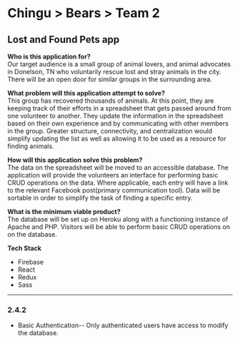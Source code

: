 # Chingu > Bears > Team 2

## Lost and Found Pets app

**Who is this application for?**  
Our target audience is a small group of animal lovers, and animal advocates in Donelson, TN who voluntarily rescue lost and stray animals in the city. There will be an open door for similar groups in the surrounding area.


**What problem will this application attempt to solve?**  
This group has recovered thousands of animals. At this point, they are keeping track of their efforts in a spreadsheet that gets passed around from one volunteer to another. They update the information in the spreadsheet based on their own experience and by communicating with other members in the group. Greater structure, connectivity, and centralization would simplify updating the list as well as allowing it to be used as a resource for finding animals.


**How will this application solve this problem?**  
The data on the spreadsheet will be moved to an accessible database. The application will provide the volunteers an interface for performing basic CRUD operations on the data. Where applicable, each entry will have a link to the relevant Facebook post(primary communication tool). Data will be sortable in order to simplify the task of finding a specific entry.


**What is the minimum viable product?**  
The database will be set up on Heroku along with a functioning instance of Apache and PHP. Visitors will be able to perform basic CRUD operations on on the database.


**Tech Stack**
* Firebase
* React
* Redux
* Sass

***

### 2.4.2
* Basic Authentication--
  Only authenticated users have access to modify the database.
